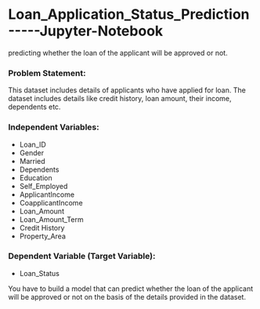 # Loan_Application_Status_Prediction-----Jupyter-Notebook
predicting whether the loan of the applicant will be approved or not.

### Problem Statement:

This dataset includes details of applicants who have applied for loan. The dataset includes details like credit history, loan amount, their income, dependents etc.

### Independent Variables:

- Loan_ID
- Gender
- Married
- Dependents
- Education
- Self_Employed
- ApplicantIncome
- CoapplicantIncome
- Loan_Amount
- Loan_Amount_Term
- Credit History
- Property_Area

### Dependent Variable (Target Variable):

- Loan_Status

You have to build a model that can predict whether the loan of the applicant will be approved or not on the basis of the details provided in the dataset.
